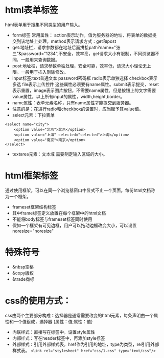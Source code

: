 # html表单标签
html表单用于搜集不同类型的用户输入。
*	form标签 常用属性： action表示动作，值为服务器的地址，将表单的数据提交到该地址上处理。method表示请求方式：get和post
*	get:地址栏，请求参数都在地址后面拼接path?name="张三"&password="1234",不安全，效率高，get请求大小有限制，不同浏览器不同，一般用来查询数据。
*	post:地址栏，请求参数单独处理，安全可靠，效率低，请求大小理论无上限。一般用于插入删除修改。	
*	input标签:text普通文本 password密码框 radio表示单独选择 checkbox表示多选 file表示上传控件 这些属性必须要有name属性。submit表示提交，reset表示重置，image表示图片按钮，不需要name属性，但是按钮上的文字需要value属性，以上所有input的属性，width,height,border。
*	name属性：表单元素名称，只有name属性才能提交到服务器。
*	注意的是：在进行radio和checkbox的设置时，应当赋予其value值。
*	select元素：下拉表单
```
<select name="city">
	<option value="北京">北京</option>
	<option value="上海" selected="selected">上海</option>
	<option value="南京">南京</option>
</select>
```
*	textarea元素：文本域  需要制定输入区域的大小。
# html框架标签
通过使用框架，可以在同一个浏览器窗口中显式不止一个页面，每份html文档称为一个框架。
*	frameset框架结构标签
*	其中frame标签定义放置在每个框架中的html文档
*	不能将body标签与frameset标签同时使用
*	假如一个框架有可见边框，用户可以拖动边框改变大小，可以设置noresize="noresize"
# 特殊符号
*	&nbsp空格
*	&copy版权
*	&trade商标

# css的使用方式：
css由两个主要部分构成：选择器是通常需要改变的html元素，每条声明由一个属性和一个值组成，选择器 {属性：值;属性：值}
*	内联样式：直接写在标签中，设置style属性
*	内部样式：写在header标签中，再添加style标签
*	外部样式：引用外部样式表，href作为引用的地址，type为类型，rel引用外部样式表。
    `<link rel="stylesheet" href="css/1.css" type="text/css"/>`